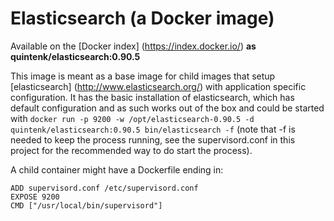 Elasticsearch (a Docker image)
==============================

Available on the [Docker index] (https://index.docker.io/) **as quintenk/elasticsearch:0.90.5**

This image is meant as a base image for child images that setup [elasticsearch] (http://www.elasticsearch.org/) with application specific configuration. It has the basic installation of elasticsearch, which has default configuration and as such works out of the box and could be started with `docker run -p 9200 -w /opt/elasticsearch-0.90.5 -d quintenk/elasticsearch:0.90.5 bin/elasticsearch -f` (note that -f is needed to keep the process running, see the supervisord.conf in this project for the recommended way to do start the process).

A child container might have a Dockerfile ending in:

    ADD supervisord.conf /etc/supervisord.conf
    EXPOSE 9200
    CMD ["/usr/local/bin/supervisord"]